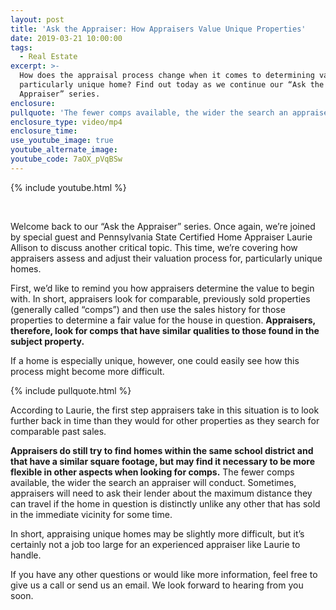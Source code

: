 ```yaml
---
layout: post
title: 'Ask the Appraiser: How Appraisers Value Unique Properties'
date: 2019-03-21 10:00:00
tags:
  - Real Estate
excerpt: >-
  How does the appraisal process change when it comes to determining value for a
  particularly unique home? Find out today as we continue our “Ask the
  Appraiser” series.
enclosure:
pullquote: 'The fewer comps available, the wider the search an appraiser will conduct.'
enclosure_type: video/mp4
enclosure_time:
use_youtube_image: true
youtube_alternate_image:
youtube_code: 7aOX_pVqBSw
---
```


{% include youtube.html %}

 

Welcome back to our “Ask the Appraiser” series. Once again, we’re joined by special guest and Pennsylvania State Certified Home Appraiser Laurie Allison to discuss another critical topic. This time, we’re covering how appraisers assess and adjust their valuation process for, particularly unique homes.

First, we’d like to remind you how appraisers determine the value to begin with. In short, appraisers look for comparable, previously sold properties (generally called “comps”) and then use the sales history for those properties to determine a fair value for the house in question. **Appraisers, therefore, look for comps that have similar qualities to those found in the subject property.**

If a home is especially unique, however, one could easily see how this process might become more difficult.

{% include pullquote.html %}

According to Laurie, the first step appraisers take in this situation is to look further back in time than they would for other properties as they search for comparable past sales.

**Appraisers do still try to find homes within the same school district and that have a similar square footage, but may find it necessary to be more flexible in other aspects when looking for comps.** The fewer comps available, the wider the search an appraiser will conduct. Sometimes, appraisers will need to ask their lender about the maximum distance they can travel if the home in question is distinctly unlike any other that has sold in the immediate vicinity for some time.

In short, appraising unique homes may be slightly more difficult, but it’s certainly not a job too large for an experienced appraiser like Laurie to handle.

If you have any other questions or would like more information, feel free to give us a call or send us an email. We look forward to hearing from you soon.